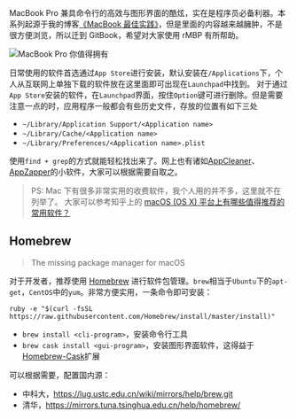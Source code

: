 MacBook Pro 兼具命令行的高效与图形界面的酷炫，实在是程序员必备利器。本系列起源于我的博客[《MacBook 最佳实践》](http://liujiacai.net/blog/2014/11/23/first-taste-of-macbook/)，但是里面的内容越来越臃肿，不是很方便浏览，所以迁到 GitBook，希望对大家使用 rMBP 有所帮助。

![MacBook Pro 你值得拥有](https://dn-mhke0kuv.qbox.me/cb49a18efb421a9624c5.png)


日常使用的软件首选通过`App Store`进行安装，默认安装在`/Applications`下，个人从互联网上单独下载的软件放在这里面即可出现在`Launchpad`中找到。
对于通过`App Store`安装的软件，在`Launchpad`界面，按住`Option`键可进行删除。但是需要注意一点的时，应用程序一般都会有些历史文件，存放的位置有如下三处

- `~/Library/Application Support/<Application name>`
- `~/Library/Cache/<Application name>`
- `~/Library/Preferences/<Application name>.plist`

使用`find + grep`的方式就能轻松找出来了。网上也有诸如[AppCleaner](http://appcleaner.en.softonic.com/mac)、[AppZapper](http://www.appzapper.com/)的小软件，大家可以根据需要自取之。

> PS: Mac 下有很多非常实用的收费软件，我个人用的并不多，这里就不在列举了。
大家可以参考知乎上的 [macOS (OS X) 平台上有哪些值得推荐的常用软件？](https://www.zhihu.com/question/19550256)


## Homebrew 

> The missing package manager for macOS

对于开发者，推荐使用 [Homebrew](http://brew.sh/) 进行软件包管理。`brew`相当于`Ubuntu`下的`apt-get`，`CentOS`中的`yum`。非常方便实用，一条命令即可安装：

```
ruby -e "$(curl -fsSL https://raw.githubusercontent.com/Homebrew/install/master/install)"
```
- `brew install <cli-program>`，安装命令行工具
- `brew cask install <gui-program>`，安装图形界面软件，这得益于[Homebrew-Cask](https://github.com/caskroom/homebrew-cask)扩展

可以根据需要，配置国内源：

- 中科大，https://lug.ustc.edu.cn/wiki/mirrors/help/brew.git
- 清华，https://mirrors.tuna.tsinghua.edu.cn/help/homebrew/
